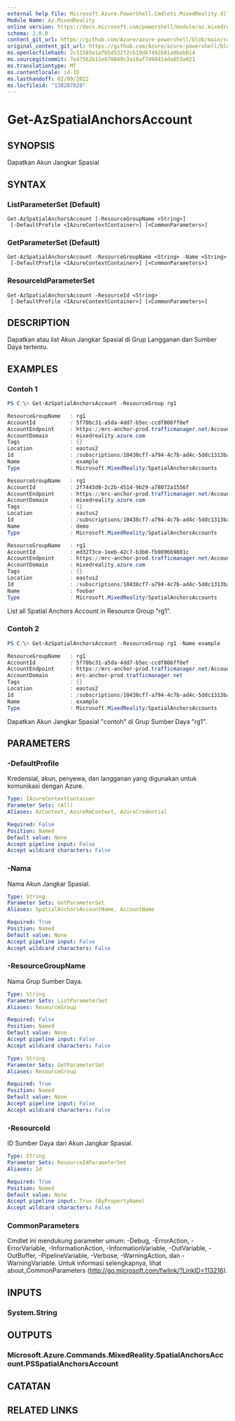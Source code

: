 ```yaml
---
external help file: Microsoft.Azure.PowerShell.Cmdlets.MixedReality.dll-Help.xml
Module Name: Az.MixedReality
online version: https://docs.microsoft.com/powershell/module/az.mixedreality/get-azspatialanchorsaccount
schema: 2.0.0
content_git_url: https://github.com/Azure/azure-powershell/blob/main/src/MixedReality/MixedReality/help/Get-AzSpatialAnchorsAccount.md
original_content_git_url: https://github.com/Azure/azure-powershell/blob/main/src/MixedReality/MixedReality/help/Get-AzSpatialAnchorsAccount.md
ms.openlocfilehash: 2c51585e1afb5d532f2c619d67492b01a0beb014
ms.sourcegitcommit: 7e47562b11e670049c3a18af7498414da853a921
ms.translationtype: MT
ms.contentlocale: id-ID
ms.lasthandoff: 02/09/2022
ms.locfileid: "138287820"
---
```

# Get-AzSpatialAnchorsAccount

## SYNOPSIS
Dapatkan Akun Jangkar Spasial

## SYNTAX

### ListParameterSet (Default)
```
Get-AzSpatialAnchorsAccount [-ResourceGroupName <String>]
 [-DefaultProfile <IAzureContextContainer>] [<CommonParameters>]
```

### GetParameterSet (Default)
```
Get-AzSpatialAnchorsAccount -ResourceGroupName <String> -Name <String>
 [-DefaultProfile <IAzureContextContainer>] [<CommonParameters>]
```

### ResourceIdParameterSet
```
Get-AzSpatialAnchorsAccount -ResourceId <String>
 [-DefaultProfile <IAzureContextContainer>] [<CommonParameters>]
```

## DESCRIPTION
Dapatkan atau  list Akun Jangkar Spasial di Grup Langganan dan Sumber Daya tertentu.

## EXAMPLES

### Contoh 1
```powershell
PS C:\> Get-AzSpatialAnchorsAccount -ResourceGroup rg1

ResourceGroupName   : rg1
AccountId           : 5f70bc31-a5da-4dd7-b5ec-ccdf806ff0ef
AccountEndpoint     : https://mrc-anchor-prod.trafficmanager.net/Accounts/5f70bc31-a5da-4dd7-b5ec-ccdf806ff0ef/
AccountDomain       : mixedreality.azure.com
Tags                : {}
Location            : eastus2
Id                  : /subscriptions/10438cf7-a794-4c7b-ad4c-5ddc1313ba7d/resourceGroups/rg1/providers/Microsoft.MixedReality/SpatialAnchorsAccounts/example
Name                : example
Type                : Microsoft.MixedReality/SpatialAnchorsAccounts

ResourceGroupName   : rg1
AccountId           : 2f7443d0-2c2b-4514-9b29-a78072a1556f
AccountEndpoint     : https://mrc-anchor-prod.trafficmanager.net/Accounts/2f7443d0-2c2b-4514-9b29-a78072a1556f/
AccountDomain       : mixedreality.azure.com
Tags                : {}
Location            : eastus2
Id                  : /subscriptions/10438cf7-a794-4c7b-ad4c-5ddc1313ba7d/resourceGroups/rg1/providers/Microsoft.MixedReality/SpatialAnchorsAccounts/demo
Name                : demo
Type                : Microsoft.MixedReality/SpatialAnchorsAccounts

ResourceGroupName   : rg1
AccountId           : ed3273ce-1eeb-42c7-b3b8-fb9896b9801c
AccountEndpoint     : https://mrc-anchor-prod.trafficmanager.net/Accounts/ed3273ce-1eeb-42c7-b3b8-fb9896b9801c/
AccountDomain       : mixedreality.azure.com
Tags                : {}
Location            : eastus2
Id                  : /subscriptions/10438cf7-a794-4c7b-ad4c-5ddc1313ba7d/resourceGroups/rg1/providers/Microsoft.MixedReality/SpatialAnchorsAccounts/foobar
Name                : foobar
Type                : Microsoft.MixedReality/SpatialAnchorsAccounts
```

List all Spatial Anchors Account in Resource Group "rg1". 

### Contoh 2
```powershell
PS C:\> Get-AzSpatialAnchorsAccount -ResourceGroup rg1 -Name example

ResourceGroupName   : rg1
AccountId           : 5f70bc31-a5da-4dd7-b5ec-ccdf806ff0ef
AccountEndpoint     : https://mrc-anchor-prod.trafficmanager.net/Accounts/5f70bc31-a5da-4dd7-b5ec-ccdf806ff0ef/
AccountDomain       : mrc-anchor-prod.trafficmanager.net
Tags                : {}
Location            : eastus2
Id                  : /subscriptions/10438cf7-a794-4c7b-ad4c-5ddc1313ba7d/resourceGroups/rg1/providers/Microsoft.MixedReality/SpatialAnchorsAccounts/example
Name                : example
Type                : Microsoft.MixedReality/SpatialAnchorsAccounts
```

Dapatkan Akun Jangkar Spasial "contoh" di Grup Sumber Daya "rg1". 

## PARAMETERS

### -DefaultProfile
Kredensial, akun, penyewa, dan langganan yang digunakan untuk komunikasi dengan Azure.

```yaml
Type: IAzureContextContainer
Parameter Sets: (All)
Aliases: AzContext, AzureRmContext, AzureCredential

Required: False
Position: Named
Default value: None
Accept pipeline input: False
Accept wildcard characters: False
```

### -Nama
Nama Akun Jangkar Spasial.

```yaml
Type: String
Parameter Sets: GetParameterSet
Aliases: SpatialAnchorsAccountName, AccountName

Required: True
Position: Named
Default value: None
Accept pipeline input: False
Accept wildcard characters: False
```

### -ResourceGroupName
Nama Grup Sumber Daya.

```yaml
Type: String
Parameter Sets: ListParameterSet
Aliases: ResourceGroup

Required: False
Position: Named
Default value: None
Accept pipeline input: False
Accept wildcard characters: False
```

```yaml
Type: String
Parameter Sets: GetParameterSet
Aliases: ResourceGroup

Required: True
Position: Named
Default value: None
Accept pipeline input: False
Accept wildcard characters: False
```

### -ResourceId
ID Sumber Daya dari Akun Jangkar Spasial.

```yaml
Type: String
Parameter Sets: ResourceIdParameterSet
Aliases: Id

Required: True
Position: Named
Default value: None
Accept pipeline input: True (ByPropertyName)
Accept wildcard characters: False
```

### CommonParameters
Cmdlet ini mendukung parameter umum: -Debug, -ErrorAction, -ErrorVariable, -InformationAction, -InformationVariable, -OutVariable, -OutBuffer, -PipelineVariable, -Verbose, -WarningAction, dan -WarningVariable.
Untuk informasi selengkapnya, lihat about_CommonParameters (http://go.microsoft.com/fwlink/?LinkID=113216).

## INPUTS

### System.String

## OUTPUTS

### Microsoft.Azure.Commands.MixedReality.SpatialAnchorsAccount.PSSpatialAnchorsAccount

## CATATAN

## RELATED LINKS

